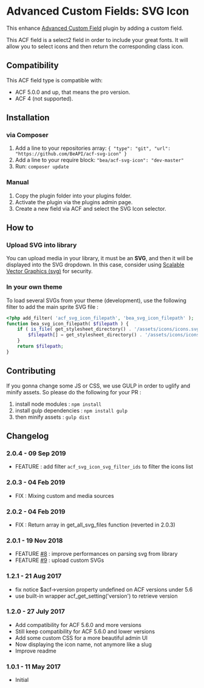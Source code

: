 # Advanced Custom Fields: SVG Icon #

This enhance [Advanced Custom Field](https://www.advancedcustomfields.com/pro/) plugin by adding a custom field.

This ACF field is a select2 field in order to include your great fonts. It will allow you to select icons and then return the corresponding class icon.

## Compatibility

This ACF field type is compatible with:
* ACF 5.0.0 and up, that means the pro version.
* ACF 4 (not supported).

## Installation

### via Composer

1. Add a line to your repositories array: `{ "type": "git", "url": "https://github.com/BeAPI/acf-svg-icon" }`
2. Add a line to your require block: `"bea/acf-svg-icon": "dev-master"`
3. Run: `composer update`

### Manual

1. Copy the plugin folder into your plugins folder.
2. Activate the plugin via the plugins admin page.
3. Create a new field via ACF and select the SVG Icon selector.

## How to ##

### Upload SVG into library

You can upload media in your library, it must be an <b>SVG</b>, and then it will be displayed into the SVG dropdown.
In this case, consider using [Scalable Vector Graphics (svg)](https://fr.wordpress.org/plugins/scalable-vector-graphics-svg) for security.

### In your own theme ###

To load several SVGs from your theme (development), use the following filter to add the main sprite SVG file :

```php
<?php add_filter( 'acf_svg_icon_filepath', 'bea_svg_icon_filepath' );
function bea_svg_icon_filepath( $filepath ) {
    if ( is_file( get_stylesheet_directory() . '/assets/icons/icons.svg' ) ) {
        $filepath[] = get_stylesheet_directory() . '/assets/icons/icons.svg';
    }
    return $filepath;
}
```

## Contributing ##

If you gonna change some JS or CSS, we use GULP in order to uglify and minify assets. So please do the following for your PR :
1. install node modules : `npm install`
2. install gulp dependencies : `npm install gulp`
3. then minify assets : `gulp dist`

## Changelog ##

### 2.0.4 - 09 Sep 2019
* FEATURE : add filter `acf_svg_icon_svg_filter_ids` to filter the icons list

### 2.0.3 - 04 Feb 2019
* FIX : Mixing custom and media sources

### 2.0.2 - 04 Feb 2019
* FIX : Return array in get_all_svg_files function (reverted in 2.0.3)

### 2.0.1 - 19 Nov 2018
* FEATURE [#8](https://github.com/BeAPI/acf-svg-icon/issues/8) :  improve performances on parsing svg from library
* FEATURE [#9](https://github.com/BeAPI/acf-svg-icon/issues/9) :  upload custom SVGs

### 1.2.1 - 21 Aug 2017
* fix notice $acf->version property undefined on ACF versions under 5.6
* use built-in wrapper acf_get_setting('version') to retrieve version

### 1.2.0 - 27 July 2017
* Add compatibility for ACF 5.6.0 and more versions
* Still keep compatibility for ACF 5.6.0 and lower versions
* Add some custom CSS for a more beautiful admin UI
* Now displaying the icon name, not anymore like a slug
* Improve readme

### 1.0.1 - 11 May 2017
* Initial
